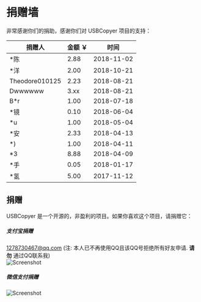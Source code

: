 # 捐赠墙
非常感谢你们的捐助，感谢你们对 USBCopyer 项目的支持：

| 捐赠人 | 金额 ￥ | 时间 |
| ----------- | ---------- | ---------- |
| *陈         | 2.88 | 2018-11-02 |
| *洋         | 2.00 | 2018-10-21 | 
| Theodore010125 | 2.23 | 2018-08-21 |
| Dwwwwww | 3.xx | 2018-08-21 |
| B*r | 1.00 | 2018-07-18 |
| *镜 | 0.10 | 2018-06-04 |
| *u | 1.00 | 2018-05-04 |
| *安 | 2.33 | 2018-04-13 |
| *) | 1.00 | 2018-04-11 |
| *3 | 8.88 | 2018-04-09 |
| *手 | 0.05 | 2018-01-17 |
| *氢 | 5.00 | 2017-11-12 |

## 捐赠
USBCopyer 是一个开源的，非盈利的项目。如果你喜欢这个项目，请捐赠它：
##### 支付宝捐赠
1278730467@qq.com (注: 本人已不再使用QQ且该QQ号拒绝所有好友申请. **请勿** 通过QQ联系我)      
![Screenshot](https://git.oschina.net/kenvix/USBCopyer/raw/master/git-resources/alipay-pay.jpg)
##### 微信支付捐赠
![Screenshot](https://git.oschina.net/kenvix/USBCopyer/raw/master/git-resources/weixin-pay.jpg)
